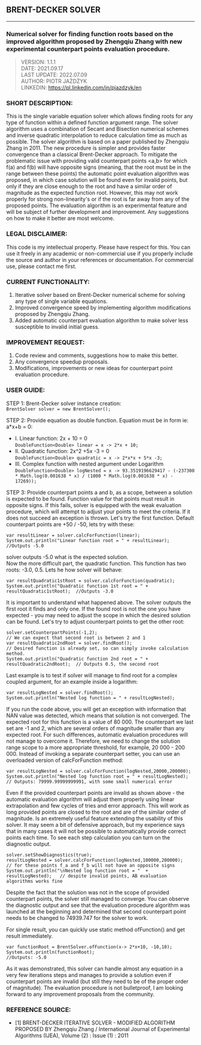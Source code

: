 ## BRENT-DECKER SOLVER

---

### Numerical solver for finding function roots based on the improved algorithm proposed by Zhengqiu Zhang with new experimental counterpart points evaluation procedure.

> VERSION: 1.1.1 <br>
> DATE: 2021.09.17<br>
> LAST UPDATE: 2022.07.09<br>
> AUTHOR: PIOTR JAŻDŻYK <br>
> LINKEDIN: https://pl.linkedin.com/in/pjazdzyk/en <br>

### SHORT DESCRIPTION:
This is the single variable equation solver which allows finding roots for any type of function within a defined function argument range.
The solver algorithm uses a combination of Secant and Bisection numerical schemes and inverse quadratic interpolation to reduce calculation time as much
as possible. The solver algorithm is based on a paper published by Zhengqiu Zhang in 2011. The new procedure is simpler and provides
faster convergence than a classical Brent-Decker approach. To mitigate the problematic issue with providing valid counterpart points <a,b>
for which f(a) and f(b) will have opposite signs (meaning, that the root must be in the range between these points) the automatic
point evaluation algorithm was proposed, in which case solution will be found even for invalid points, but only if they are
close enough to the root and have a similar order of magnitude as the expected function root. However, this may not work properly for strong
non-linearity's or if the root is far away from any of the proposed points. The evaluation algorithm is an experimental feature
and will be subject of further development and improvement. Any suggestions on how to make it better are most welcome.

### LEGAL DISCLAIMER:
This code is my intellectual property. Please have respect for this. You can use it freely in any academic or non-commercial use if you 
properly include the source and author in your references or documentation. For commercial use, please contact me first.

### CURRENT FUNCTIONALITY:
1. Iterative solver based on Brent-Decker numerical scheme for solving any type of single variable equations.
2. Improved convergence speed by implementing algorithm modifications proposed by Zhengqiu Zhang.
3. Added automatic counterpart evaluation algorithm to make solver less susceptible to invalid initial guess.

### IMPROVEMENT REQUEST:
1. Code review and comments, suggestions how to make this better.
2. Any convergence speedup proposals.
3. Modifications, improvements or new ideas for counterpart point evaluation procedure.

### USER GUIDE:
STEP 1: Brent-Decker solver instance creation:<br>
```BrentSolver solver = new BrentSolver();```

STEP 2: Provide equation as double function. Equation must be in form ie: a*x+b = 0:<br>
* I. Linear function: 2x + 10 = 0 <br>
```DoubleFunction<Double> linear = x -> 2*x + 10;```<br>
* II. Quadratic function: 2x^2 +5x -3 = 0 <br>
```DoubleFunction<Double> quadratic = x -> 2*x*x + 5*x -3;```      
* III. Complex function with nested argument under Logarithm <br>
```DoubleFunction<Double> logNested = x -> 93.3519196629417 - (-237300 * Math.log(0.001638 * x) / (1000 * Math.log(0.001638 * x) - 17269));```  

STEP 3: Provide counterpart points a and b, as a scope, between a solution is expected to be found. 
Function value for that points must result in opposite signs. If this fails, solver is equipped with the weak evaluation procedure, 
which will attempt to adjust your points to meet the criteria. If it does not succeed an exception is thrown.
Let's try the first function. Default counterpart points are +50 / -50, lets try with these:
```
var resultLinear = solver.calcForFunction(linear);
System.out.println("Linear function root = " + resultLinear);    //Outputs -5.0 
```
solver outputs -5.0 what is the expected solution.<br>
Now the more difficult part, the quadratic function. This function has two roots: -3.0, 0.5. Lets he how solver will behave:
```
var resultQuadratic1stRoot = solver.calcForFunction(quadratic);
System.out.println("Quadratic function 1st root = " + resultQuadratic1stRoot);  //Outputs -3.0
```
It is important to understand what happened above. The solver outputs the first root it finds and only one.
If the found root is not the one you have expected - you may need to adjust the scope in which the desired solution can be found.
Let's try to adjust counterpart points to get the other root:
```
solver.setCounterpartPoints(-1,2);                                              // We can expect that second root is between 2 and 1
var resultQuadratic2ndRoot = solver.findRoot();                                 // Desired function is already set, so can simply invoke calculation method.
System.out.println("Quadratic function 2nd root = " + resultQuadratic2ndRoot);  // Outputs 0.5, the second root
```
Last example is to test if solver will manage to find root for a complex coupled argument, for an example inside a logarithm:
```
var resultLogNested = solver.findRoot();
System.out.println("Nested log function = " + resultLogNested);
```
If you run the code above, you will get an exception with information that NAN value was detected, which means that solution is not converged.
The expected root for this function is a value of 80 000. The counterpart we last set are -1 and 2, which are several orders of magnitude
smaller than any expected root. For such differences, automatic evaluation procedures will not manage to overcome it. Therefore,
we need to change the solution range scope to a more appropriate threshold, for example, 20 000 - 200 000. Instead of invoking
a separate counterpart setter, you can use an overloaded version of calcForFunction method:
```
var resultLogNested = solver.calcForFunction(logNested,20000,200000);
System.out.println("Nested log function root = " + resultLogNested);   // Outputs: 79999.99999999991, with some small numerical error
```
Even if the provided counterpart points are invalid as shown above - the automatic evaluation algorithm will adjust them properly using linear extrapolation and
few cycles of tries and error approach. This will work as long provided points are closed to the root and are of the similar order of magnitude.
Is an extremely useful feature extending the usability of this solver. It may seem a bit of defensive approach, but my experience says that in many cases
it will not be possible to automatically provide correct points each time.
To see each step calculation you can turn on the diagnostic output.
```
solver.setShowDiagnostics(true);                                
resultLogNested = solver.calcForFunction(logNested,100000,200000);        // for these points f_a and f_b will not have an opposite signs                        
System.out.println("\nNested log function root = "  + resultLogNested);   // despite invalid points, AB evaluation algorithms works fine
```
Despite the fact that the solution was not in the scope of provided counterpart points, the solver still managed to converge.
You can observe the diagnostic output and see that the evaluation procedure algorithm was launched at the beginning and determined
that second counterpart point needs to be changed to 74939.747 for the solver to work.

For single result, you can quickly use static method ofFunction() and get result immediately.
```
var functionRoot = BrentSolver.ofFunction(x-> 2*x+10, -10,10);
System.out.println(functionRoot);                                          //Outputs: -5.0
```

As it was demonstrated, this solver can handle almost any equation in a very few iterations steps and manages to
provide a solution even if counterpart points are invalid (but still they need to be of the proper order of magnitude).
The evaluation procedure is not bulletproof, I am looking forward to any improvement proposals from the community.

### REFERENCE SOURCE:
* [1] BRENT-DECKER ITERATIVE SOLVER - MODIFIED ALGORITHM PROPOSED BY Zhengqiu Zhang / International Journal of Experimental Algorithms (IJEA), Volume (2) : Issue (1) : 2011
